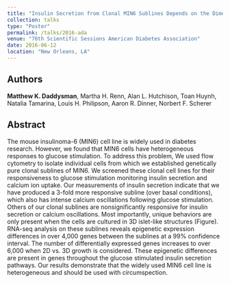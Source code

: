 ```yaml
---
title: "Insulin Secretion from Clonal MIN6 Sublines Depends on the Dimensionality of Culturing"
collection: talks
type: "Poster"
permalink: /talks/2016-ada
venue: "76th Scientific Sessions American Diabetes Association"
date: 2016-06-12
location: "New Orleans, LA"
---
```


## Authors
<b>Matthew K. Daddysman</b>, Martha H. Renn, Alan L. Hutchison, Toan Huynh, Natalia Tamarina, Louis H. Philipson, Aaron R. Dinner, Norbert F. Scherer

## Abstract
The mouse insulinoma-6 (MIN6) cell line is widely used in diabetes research. However, we found that MIN6 cells have heterogeneous responses to glucose stimulation. To address this problem, We used flow cytometry to isolate individual cells from which we established genetically pure clonal sublines of MIN6. We screened these clonal cell lines for their responsiveness to glucose stimulation monitoring insulin secretion and calcium ion uptake. Our measurements of insulin secretion indicate that we have produced a 3-fold more responsive subline (over basal conditions), which also has intense calcium oscillations following glucose stimulation. Others of our clonal sublines are nonsignificantly responsive for insulin secretion or calcium oscillations. Most importantly, unique behaviors are only present when the cells are cultured in 3D islet-like structures (Figure). RNA-seq analysis on these sublines reveals epigenetic expression differences in over 4,000 genes between the sublines at a 99% confidence interval. The number of differentially expressed genes increases to over 6,000 when 2D vs. 3D growth is considered. These epigenetic differences are present in genes throughout the glucose stimulated insulin secretion pathways. Our results demonstrate that the widely used MIN6 cell line is heterogeneous and should be used with circumspection.
